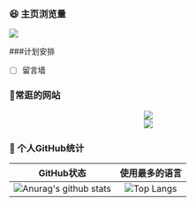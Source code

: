 ### 😆 主页浏览量

![](https://count.getloli.com/get/@halo233.github.readme)

###计划安排
- [ ] 留言墙


###  🔗常逛的网站

<p align="center">
<a target="_blank" url="https://www.bilibili.com/"><img src="https://img.shields.io/badge/Bilibili-快乐宅男-00A1D6?style=for-the-badge&logo=Bilibili&labelColor=ffffff"/></a>
  <br>
<a target="_blank" url="https://github.com/"><img src="https://img.shields.io/badge/GitHub-交友平台-181717?style=for-the-badge&logo=GitHub&logoColor=181717&labelColor=ffffff"/></a>
</p>

### 🥳 个人GitHub统计

|                          GitHub状态                          |                        使用最多的语言                        |
| :----------------------------------------------------------: | :----------------------------------------------------------: |
| ![Anurag's github stats](https://github-readme-stats.vercel.app/api?username=halo233&show_icons=true&theme=synthwave) | ![Top Langs](https://github-readme-stats.vercel.app/api/top-langs/?username=halo233&&hide=tsql) |
<br/>
